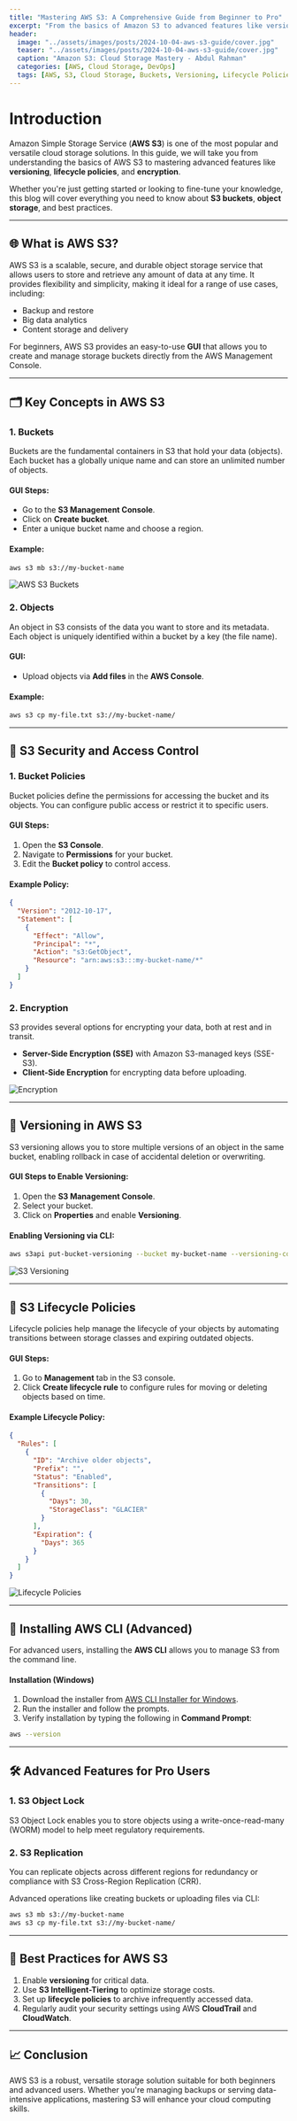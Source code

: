 ```yaml
---
title: "Mastering AWS S3: A Comprehensive Guide from Beginner to Pro"
excerpt: "From the basics of Amazon S3 to advanced features like versioning and lifecycle policies, this guide covers it all."
header:
  image: "../assets/images/posts/2024-10-04-aws-s3-guide/cover.jpg"
  teaser: "../assets/images/posts/2024-10-04-aws-s3-guide/cover.jpg"
  caption: "Amazon S3: Cloud Storage Mastery - Abdul Rahman"
  categories: [AWS, Cloud Storage, DevOps]
  tags: [AWS, S3, Cloud Storage, Buckets, Versioning, Lifecycle Policies, Encryption]
---
```


# Introduction

Amazon Simple Storage Service (**AWS S3**) is one of the most popular and versatile cloud storage solutions. In this guide, we will take you from understanding the basics of AWS S3 to mastering advanced features like **versioning**, **lifecycle policies**, and **encryption**.

Whether you're just getting started or looking to fine-tune your knowledge, this blog will cover everything you need to know about **S3 buckets**, **object storage**, and best practices.

---

## 🌐 What is AWS S3?

AWS S3 is a scalable, secure, and durable object storage service that allows users to store and retrieve any amount of data at any time. It provides flexibility and simplicity, making it ideal for a range of use cases, including:

- Backup and restore
- Big data analytics
- Content storage and delivery

For beginners, AWS S3 provides an easy-to-use **GUI** that allows you to create and manage storage buckets directly from the AWS Management Console.

---

## 🗂️ Key Concepts in AWS S3

### 1. **Buckets**

Buckets are the fundamental containers in S3 that hold your data (objects). Each bucket has a globally unique name and can store an unlimited number of objects.

#### GUI Steps:
- Go to the **S3 Management Console**.
- Click on **Create bucket**.
- Enter a unique bucket name and choose a region.

#### Example:
```bash
aws s3 mb s3://my-bucket-name
```

![AWS S3 Buckets](../assets/images/posts/2024-10-04-aws-s3-guide/1.jpg)

### 2. **Objects**

An object in S3 consists of the data you want to store and its metadata. Each object is uniquely identified within a bucket by a key (the file name).

#### GUI:
- Upload objects via **Add files** in the **AWS Console**.

#### Example:
```bash
aws s3 cp my-file.txt s3://my-bucket-name/
```

---

## 🔐 S3 Security and Access Control

### 1. **Bucket Policies**

Bucket policies define the permissions for accessing the bucket and its objects. You can configure public access or restrict it to specific users.

#### GUI Steps:
1. Open the **S3 Console**.
2. Navigate to **Permissions** for your bucket.
3. Edit the **Bucket policy** to control access.

#### Example Policy:
```json
{
  "Version": "2012-10-17",
  "Statement": [
    {
      "Effect": "Allow",
      "Principal": "*",
      "Action": "s3:GetObject",
      "Resource": "arn:aws:s3:::my-bucket-name/*"
    }
  ]
}
```

### 2. **Encryption**

S3 provides several options for encrypting your data, both at rest and in transit.

- **Server-Side Encryption (SSE)** with Amazon S3-managed keys (SSE-S3).
- **Client-Side Encryption** for encrypting data before uploading.
  
![Encryption](../assets/images/posts/2024-10-04-aws-s3-guide/2.png)

---

## 📜 Versioning in AWS S3

S3 versioning allows you to store multiple versions of an object in the same bucket, enabling rollback in case of accidental deletion or overwriting.

#### GUI Steps to Enable Versioning:
1. Open the **S3 Management Console**.
2. Select your bucket.
3. Click on **Properties** and enable **Versioning**.

#### Enabling Versioning via CLI:
```bash
aws s3api put-bucket-versioning --bucket my-bucket-name --versioning-configuration Status=Enabled
```

![S3 Versioning](../assets/images/posts/2024-10-04-aws-s3-guide/3.png)

---

## 🔄 S3 Lifecycle Policies

Lifecycle policies help manage the lifecycle of your objects by automating transitions between storage classes and expiring outdated objects.

#### GUI Steps:
1. Go to **Management** tab in the S3 console.
2. Click **Create lifecycle rule** to configure rules for moving or deleting objects based on time.

#### Example Lifecycle Policy:
```json
{
  "Rules": [
    {
      "ID": "Archive older objects",
      "Prefix": "",
      "Status": "Enabled",
      "Transitions": [
        {
          "Days": 30,
          "StorageClass": "GLACIER"
        }
      ],
      "Expiration": {
        "Days": 365
      }
    }
  ]
}
```

![Lifecycle Policies](../assets/images/posts/2024-10-04-aws-s3-guide/4.jpg)

---

## 🔧 Installing AWS CLI (Advanced)

For advanced users, installing the **AWS CLI** allows you to manage S3 from the command line.

#### Installation (Windows)

1. Download the installer from [AWS CLI Installer for Windows](https://docs.aws.amazon.com/cli/latest/userguide/install-cliv2-windows.html).
2. Run the installer and follow the prompts.
3. Verify installation by typing the following in **Command Prompt**:

```bash
aws --version
```

---

## 🛠️ Advanced Features for Pro Users

### 1. **S3 Object Lock**

S3 Object Lock enables you to store objects using a write-once-read-many (WORM) model to help meet regulatory requirements.

### 2. **S3 Replication**

You can replicate objects across different regions for redundancy or compliance with S3 Cross-Region Replication (CRR).

Advanced operations like creating buckets or uploading files via CLI:

```bash
aws s3 mb s3://my-bucket-name
aws s3 cp my-file.txt s3://my-bucket-name/
```

---

## 🚀 Best Practices for AWS S3

1. Enable **versioning** for critical data.
2. Use **S3 Intelligent-Tiering** to optimize storage costs.
3. Set up **lifecycle policies** to archive infrequently accessed data.
4. Regularly audit your security settings using AWS **CloudTrail** and **CloudWatch**.

---

## 📈 Conclusion

AWS S3 is a robust, versatile storage solution suitable for both beginners and advanced users. Whether you're managing backups or serving data-intensive applications, mastering S3 will enhance your cloud computing skills.

